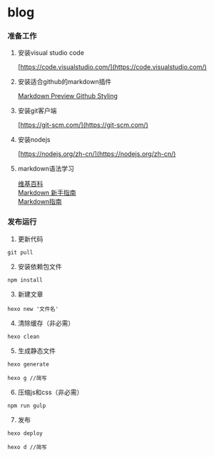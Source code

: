 # blog

### 准备工作
1. 安装visual studio code

    [https://code.visualstudio.com/](https://code.visualstudio.com/)
2. 安装适合github的markdown插件

    [Markdown Preview Github Styling](https://marketplace.visualstudio.com/items?itemName=bierner.markdown-preview-github-styles)
3. 安装git客户端

    [https://git-scm.com/](https://git-scm.com/)
4. 安装nodejs

    [https://nodejs.org/zh-cn/](https://nodejs.org/zh-cn/)
5. markdown语法学习

    [维基百科](https://zh.wikipedia.org/wiki/Markdown)  
    [Markdown 新手指南](http://www.jianshu.com/p/q81RER)  
    [Markdown指南](https://www.binarization.com/archive/2016/markdown-guide/)

### 发布运行
1. 更新代码
```
git pull
```
2. 安装依赖包文件
```
npm install
```
3. 新建文章
```
hexo new '文件名'
```
4. 清除缓存（非必需）
```
hexo clean
```
5. 生成静态文件
```
hexo generate 

hexo g //简写
```
6. 压缩js和css（非必需）
```
npm run gulp
```
7. 发布
```
hexo deploy

hexo d //简写
```
